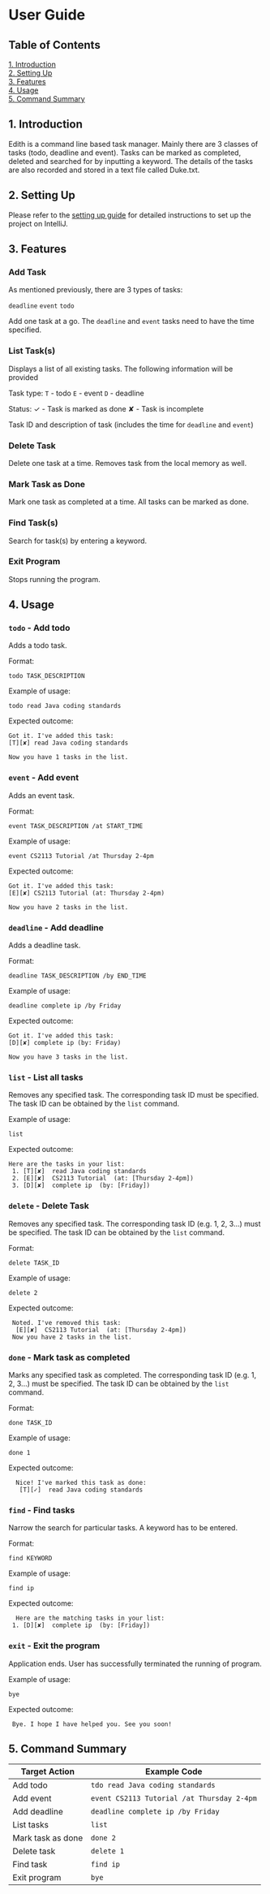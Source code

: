 # User Guide

## Table of Contents
[1. Introduction](#intro)<br>
[2. Setting Up](#setup)<br>
[3. Features](#features)<br>
[4. Usage](#usage)<br>
[5. Command Summary](#summary)


## <a name="intro">1. Introduction</a>
Edith is a command line based task manager. Mainly there are 3 classes of tasks (todo, deadline and event). Tasks can be marked as completed, deleted and searched for by inputting a keyword. The details of the tasks are also recorded and stored in a text file called Duke.txt.

## <a name="setup">2. Setting Up</a>
Please refer to the [setting up guide](https://github.com/R-Ramana/ip/blob/master/README.md) for detailed instructions to set up the project on IntelliJ.

## <a name="features">3. Features</a> 

### Add Task
As mentioned previously, there are 3 types of tasks:

`deadline`
`event`
`todo`

Add one task at a go. The `deadline` and `event` tasks need to have the time specified.

### List Task(s)
Displays a list of all existing tasks. The following information will be provided

Task type:
`T` - todo
`E` - event
`D` - deadline

Status:
✓ - Task is marked as done
✘ - Task is incomplete

Task ID and description of task (includes the time for `deadline` and `event`)

### Delete Task
Delete one task at a time. Removes task from the local memory as well.

### Mark Task as Done
Mark one task as completed at a time. All tasks can be marked as done.

### Find Task(s)
Search for task(s) by entering a keyword.

### Exit Program
Stops running the program.


## <a name="usage">4. Usage</a>

### `todo` - Add todo

Adds a todo task.

Format:

`todo TASK_DESCRIPTION`

Example of usage: 

`todo read Java coding standards`

Expected outcome:

```
Got it. I've added this task:
[T][✘] read Java coding standards

Now you have 1 tasks in the list.
```

### `event` - Add event

Adds an event task.

Format:

`event TASK_DESCRIPTION /at START_TIME`

Example of usage: 

`event CS2113 Tutorial /at Thursday 2-4pm`

Expected outcome:

```
Got it. I've added this task:
[E][✘] CS2113 Tutorial (at: Thursday 2-4pm)

Now you have 2 tasks in the list.
```

### `deadline` - Add deadline

Adds a deadline task.

Format:

`deadline TASK_DESCRIPTION /by END_TIME`

Example of usage: 

`deadline complete ip /by Friday`

Expected outcome:

```
Got it. I've added this task:
[D][✘] complete ip (by: Friday)

Now you have 3 tasks in the list.
```

### `list` - List all tasks

Removes any specified task. The corresponding task ID must be specified. The task ID can be obtained by the `list` command.

Example of usage: 

`list`

Expected outcome:

```
Here are the tasks in your list:
 1. [T][✘]  read Java coding standards
 2. [E][✘]  CS2113 Tutorial  (at: [Thursday 2-4pm])
 3. [D][✘]  complete ip  (by: [Friday])
```

### `delete` - Delete Task

Removes any specified task. The corresponding task ID (e.g. 1, 2, 3...) must be specified. The task ID can be obtained by the `list` command.

Format:

`delete TASK_ID`

Example of usage: 

`delete 2`

Expected outcome:

```
 Noted. I've removed this task:
  [E][✘]  CS2113 Tutorial  (at: [Thursday 2-4pm])
 Now you have 2 tasks in the list.
```

### `done` - Mark task as completed

Marks any specified task as completed. The corresponding task ID (e.g. 1, 2, 3...) must be specified. The task ID can be obtained by the `list` command.

Format:

`done TASK_ID`

Example of usage: 

`done 1`

Expected outcome:

```
  Nice! I've marked this task as done:
   [T][✓]  read Java coding standards
```

### `find` - Find tasks

Narrow the search for particular tasks. A keyword has to be entered.

Format:

`find KEYWORD`

Example of usage: 

`find ip`

Expected outcome:

```
  Here are the matching tasks in your list:
 1. [D][✘]  complete ip  (by: [Friday])
```

### `exit` - Exit the program

Application ends. User has successfully terminated the running of program.

Example of usage: 

`bye`

Expected outcome:

```
 Bye. I hope I have helped you. See you soon!
```


## <a name="summary">5. Command Summary</a>
Target Action | Example Code
------------  | -------------
Add todo | `tdo read Java coding standards`
Add event | `event CS2113 Tutorial /at Thursday 2-4pm`
Add deadline | `deadline complete ip /by Friday`
List tasks | `list`
Mark task as done | `done 2`
Delete task | `delete 1`
Find task | `find ip`
Exit program | `bye`
